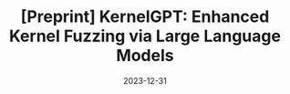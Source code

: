 ---
title: "[Preprint] KernelGPT: Enhanced Kernel Fuzzing via Large Language Models"
collection: publications
excerpt: '<u><b>Chenyuan Yang</b></u>, Zijie Zhao, Lingming Zhang'
time: 'Dec 2023'
date: 2023-12-31
paperurl: 'https://arxiv.org/abs/2401.00563'
short: 'Preprint'
---